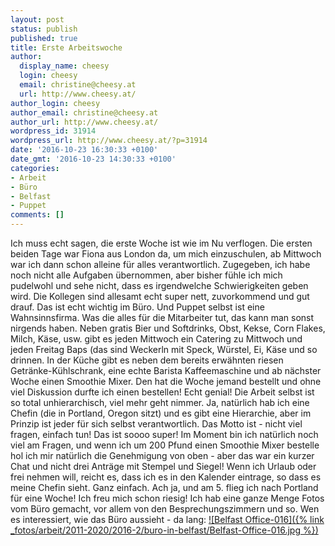 ```yaml
---
layout: post
status: publish
published: true
title: Erste Arbeitswoche
author:
  display_name: cheesy
  login: cheesy
  email: christine@cheesy.at
  url: http://www.cheesy.at/
author_login: cheesy
author_email: christine@cheesy.at
author_url: http://www.cheesy.at/
wordpress_id: 31914
wordpress_url: http://www.cheesy.at/?p=31914
date: '2016-10-23 16:30:33 +0100'
date_gmt: '2016-10-23 14:30:33 +0100'
categories:
- Arbeit
- Büro
- Belfast
- Puppet
comments: []
---
```

Ich muss echt sagen, die erste Woche ist wie im Nu verflogen. Die ersten beiden Tage war Fiona aus London da, um mich einzuschulen, ab Mittwoch war ich dann schon alleine für alles verantwortlich. Zugegeben, ich habe noch nicht alle Aufgaben übernommen, aber bisher fühle ich mich pudelwohl und sehe nicht, dass es irgendwelche Schwierigkeiten geben wird. Die Kollegen sind allesamt echt super nett, zuvorkommend und gut drauf. Das ist echt wichtig im Büro.
Und Puppet selbst ist eine Wahnsinnsfirma. Was die alles für die Mitarbeiter tut, das kann man sonst nirgends haben. Neben gratis Bier und Softdrinks, Obst, Kekse, Corn Flakes, Milch, Käse, usw. gibt es jeden Mittwoch ein Catering zu Mittwoch und jeden Freitag Baps (das sind Weckerln mit Speck, Würstel, Ei, Käse und so drinnen. In der Küche gibt es neben dem bereits erwähnten riesen Getränke-Kühlschrank, eine echte Barista Kaffeemaschine und ab nächster Woche einen Smoothie Mixer. Den hat die Woche jemand bestellt und ohne viel Diskussion durfte ich einen bestellen! Echt genial!
Die Arbeit selbst ist so total unhierarchisch, viel mehr geht nimmer. Ja, natürlich hab ich eine Chefin (die in Portland, Oregon sitzt) und es gibt eine Hierarchie, aber im Prinzip ist jeder für sich selbst verantwortlich. Das Motto ist - nicht viel fragen, einfach tun! Das ist soooo super! Im Moment bin ich natürlich noch viel am Fragen, und wenn ich um 200 Pfund einen Smoothie Mixer bestelle hol ich mir natürlich die Genehmigung von oben - aber das war ein kurzer Chat und nicht drei Anträge mit Stempel und Siegel! Wenn ich Urlaub oder frei nehmen will, reicht es, dass ich es in den Kalender eintrage, so dass es meine Chefin sieht. Ganz einfach.
Ach ja, und am 5. flieg ich nach Portland für eine Woche! Ich freu mich schon riesig!
Ich hab eine ganze Menge Fotos vom Büro gemacht, vor allem von den Besprechungszimmern und so. Wen es interessiert, wie das Büro aussieht - da lang:
[![Belfast Office-016]({% link _fotos/arbeit/2011-2020/2016-2/buro-in-belfast/Belfast-Office-016.jpg %})](http://www.cheesy.at/fotos/arbeit/buro-in-belfast/)
